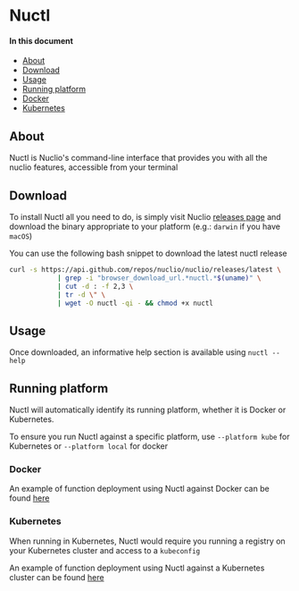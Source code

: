 # Nuctl

#### In this document

- [About](#about)
- [Download](#download)
- [Usage](#usage)
- [Running platform](#running-platform)
- [Docker](#docker)
- [Kubernetes](#kubernetes)

## About

Nuctl is Nuclio's command-line interface that provides you with all the nuclio features, accessible from your terminal

## Download

To install Nuctl all you need to do, is simply visit Nuclio [releases page](https://github.com/nuclio/nuclio/releases)
and download the binary appropriate to your platform (e.g.: `darwin` if you have `macOS`)

You can use the following bash snippet to download the latest nuctl release
```bash
curl -s https://api.github.com/repos/nuclio/nuclio/releases/latest \
			| grep -i "browser_download_url.*nuctl.*$(uname)" \
			| cut -d : -f 2,3 \
			| tr -d \" \
			| wget -O nuctl -qi - && chmod +x nuctl
```

## Usage

Once downloaded, an informative help section is available using `nuctl --help`

## Running platform

Nuctl will automatically identify its running platform, whether it is Docker or Kubernetes.

To ensure you run Nuctl against a specific platform, use `--platform kube` for Kubernetes or `--platform local` for docker

### Docker

An example of function deployment using Nuctl against Docker can be found [here](/docs/setup/docker/getting-started-docker.md)

### Kubernetes

When running in Kubernetes, Nuctl would require you running a registry on your Kubernetes cluster and access to a `kubeconfig`

An example of function deployment using Nuctl against a Kubernetes cluster can be found [here](/docs/setup/k8s/getting-started-k8s.md#deploy-a-function-with-the-nuclio-cli-nuctl)
